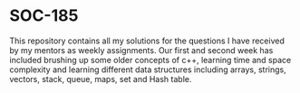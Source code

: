 # SOC-185
This repository contains all my solutions for the questions I have received by my mentors as weekly assignments.
Our first and second week has included brushing up some older concepts of c++, learning time and space complexity and learning different data structures including arrays, strings, vectors, stack, queue, maps, set and Hash table.
